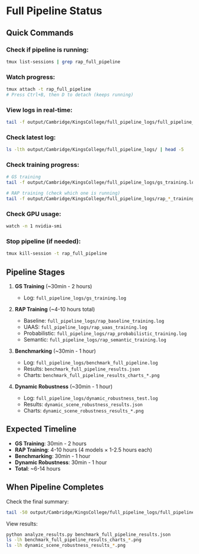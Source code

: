 # Full Pipeline Status

## Quick Commands

### Check if pipeline is running:
```bash
tmux list-sessions | grep rap_full_pipeline
```

### Watch progress:
```bash
tmux attach -t rap_full_pipeline
# Press Ctrl+B, then D to detach (keeps running)
```

### View logs in real-time:
```bash
tail -f output/Cambridge/KingsCollege/full_pipeline_logs/full_pipeline_*.log
```

### Check latest log:
```bash
ls -lth output/Cambridge/KingsCollege/full_pipeline_logs/ | head -5
```

### Check training progress:
```bash
# GS training
tail -f output/Cambridge/KingsCollege/full_pipeline_logs/gs_training.log

# RAP training (check which one is running)
tail -f output/Cambridge/KingsCollege/full_pipeline_logs/rap_*_training.log
```

### Check GPU usage:
```bash
watch -n 1 nvidia-smi
```

### Stop pipeline (if needed):
```bash
tmux kill-session -t rap_full_pipeline
```

## Pipeline Stages

1. **GS Training** (~30min - 2 hours)
   - Log: `full_pipeline_logs/gs_training.log`

2. **RAP Training** (~4-10 hours total)
   - Baseline: `full_pipeline_logs/rap_baseline_training.log`
   - UAAS: `full_pipeline_logs/rap_uaas_training.log`
   - Probabilistic: `full_pipeline_logs/rap_probabilistic_training.log`
   - Semantic: `full_pipeline_logs/rap_semantic_training.log`

3. **Benchmarking** (~30min - 1 hour)
   - Log: `full_pipeline_logs/benchmark_full_pipeline.log`
   - Results: `benchmark_full_pipeline_results.json`
   - Charts: `benchmark_full_pipeline_results_charts_*.png`

4. **Dynamic Robustness** (~30min - 1 hour)
   - Log: `full_pipeline_logs/dynamic_robustness_test.log`
   - Results: `dynamic_scene_robustness_results.json`
   - Charts: `dynamic_scene_robustness_results_*.png`

## Expected Timeline

- **GS Training**: 30min - 2 hours
- **RAP Training**: 4-10 hours (4 models × 1-2.5 hours each)
- **Benchmarking**: 30min - 1 hour
- **Dynamic Robustness**: 30min - 1 hour
- **Total**: ~6-14 hours

## When Pipeline Completes

Check the final summary:
```bash
tail -50 output/Cambridge/KingsCollege/full_pipeline_logs/full_pipeline_*.log
```

View results:
```bash
python analyze_results.py benchmark_full_pipeline_results.json
ls -lh benchmark_full_pipeline_results_charts_*.png
ls -lh dynamic_scene_robustness_results_*.png
```

